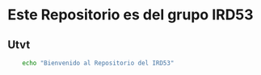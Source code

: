# Este Repositorio es del grupo IRD53
## Utvt

```bash
    echo "Bienvenido al Repositorio del IRD53"
```
